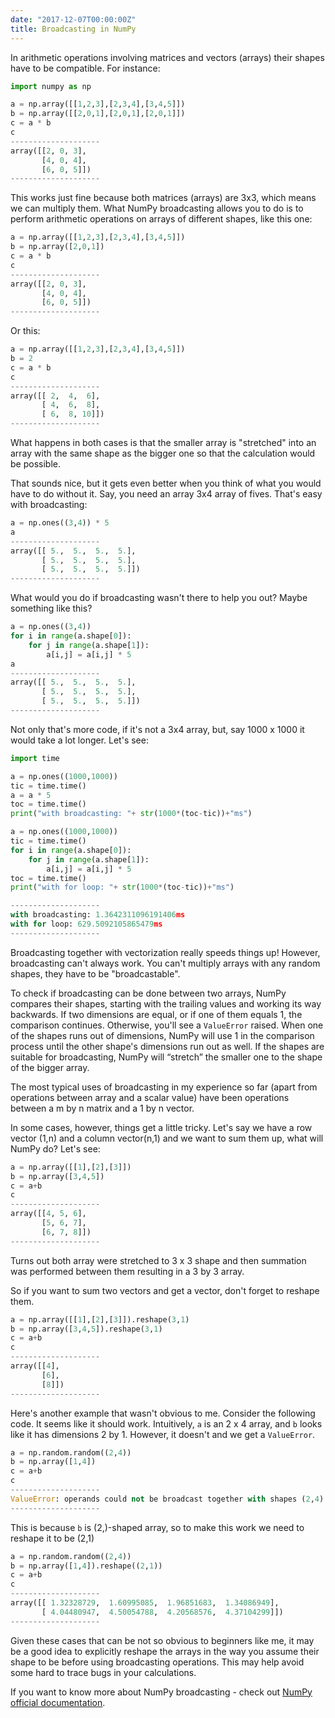 ```yaml
---
date: "2017-12-07T00:00:00Z"
title: Broadcasting in NumPy
---
```


In arithmetic operations involving matrices and vectors (arrays) their shapes have to be compatible. For instance:

```python
import numpy as np

a = np.array([[1,2,3],[2,3,4],[3,4,5]])
b = np.array([[2,0,1],[2,0,1],[2,0,1]])
c = a * b
c
--------------------
array([[2, 0, 3],
       [4, 0, 4],
       [6, 0, 5]])
--------------------
```

This works just fine because both matrices (arrays) are 3x3, which means we can multiply them.
What NumPy broadcasting allows you to do is to perform arithmetic operations on arrays of different shapes, like this one:

```python
a = np.array([[1,2,3],[2,3,4],[3,4,5]])
b = np.array([2,0,1])
c = a * b
c
--------------------
array([[2, 0, 3],
       [4, 0, 4],
       [6, 0, 5]])
--------------------
```

Or this:

```python
a = np.array([[1,2,3],[2,3,4],[3,4,5]])
b = 2
c = a * b
c
--------------------
array([[ 2,  4,  6],
       [ 4,  6,  8],
       [ 6,  8, 10]])
--------------------
```

What happens in both cases is that the smaller array is "stretched" into an array with the same shape as the bigger one so that the calculation would be possible.

That sounds nice, but it gets even better when you think of what you would have to do without it.
Say, you need an array 3x4 array of fives. That's easy with broadcasting:

```python
a = np.ones((3,4)) * 5
a
--------------------
array([[ 5.,  5.,  5.,  5.],
       [ 5.,  5.,  5.,  5.],
       [ 5.,  5.,  5.,  5.]])
--------------------
```

What would you do if broadcasting wasn't there to help you out? Maybe something like this?

```python
a = np.ones((3,4))
for i in range(a.shape[0]):
    for j in range(a.shape[1]):
        a[i,j] = a[i,j] * 5
a
--------------------
array([[ 5.,  5.,  5.,  5.],
       [ 5.,  5.,  5.,  5.],
       [ 5.,  5.,  5.,  5.]])
--------------------
```

Not only that's more code, if it's not a 3x4 array, but, say 1000 x 1000 it would take a lot longer. Let's see:

```python
import time

a = np.ones((1000,1000))
tic = time.time()
a = a * 5
toc = time.time()
print("with broadcasting: "+ str(1000*(toc-tic))+"ms")

a = np.ones((1000,1000))
tic = time.time()
for i in range(a.shape[0]):
    for j in range(a.shape[1]):
        a[i,j] = a[i,j] * 5
toc = time.time()
print("with for loop: "+ str(1000*(toc-tic))+"ms")

--------------------
with broadcasting: 1.3642311096191406ms
with for loop: 629.5092105865479ms
--------------------
```

Broadcasting together with vectorization really speeds things up!
However, broadcasting can't always work. You can't multiply arrays with any random shapes, they have to be "broadcastable".

To check if broadcasting can be done between two arrays, NumPy compares their shapes, starting with the trailing values and working its way backwards.
If two dimensions are equal, or if one of them equals 1, the comparison continues. Otherwise, you'll see a `ValueError` raised. When one of the shapes runs out of dimensions, NumPy will use 1 in the comparison process until the other shape's dimensions run out as well. If the shapes are suitable for broadcasting, NumPy will “stretch” the smaller one to the shape of the bigger array.

The most typical uses of broadcasting in my experience so far (apart from operations between array and a scalar value) have been operations between a m by n matrix and a 1 by n vector.

In some cases, however, things get a little tricky.
Let's say we have a row vector (1,n) and a column vector(n,1) and we want to sum them up, what will NumPy do? Let's see:

```python
a = np.array([[1],[2],[3]])
b = np.array([3,4,5])
c = a+b
c
--------------------
array([[4, 5, 6],
       [5, 6, 7],
       [6, 7, 8]])
--------------------
```

Turns out both array were stretched to 3 x 3 shape and then summation was performed between them resulting in a 3 by 3 array.

So if you want to sum two vectors and get a vector, don't forget to reshape them.

```python
a = np.array([[1],[2],[3]]).reshape(3,1)
b = np.array([3,4,5]).reshape(3,1)
c = a+b
c
--------------------
array([[4],
       [6],
       [8]])
--------------------
```

Here's another example that wasn't obvious to me.
Consider the following code. It seems like it should work. Intuitively, `a` is an 2 x 4 array, and `b` looks like it has dimensions 2 by 1. However, it doesn't and we get a `ValueError`.

```python
a = np.random.random((2,4))
b = np.array([1,4])
c = a+b
c
--------------------
ValueError: operands could not be broadcast together with shapes (2,4) (2,)
--------------------
```

This is because `b` is (2,)-shaped array, so to make this work we need to reshape it to be (2,1)

```python
a = np.random.random((2,4))
b = np.array([1,4]).reshape((2,1))
c = a+b
c
--------------------
array([[ 1.32328729,  1.60995085,  1.96851683,  1.34086949],
       [ 4.04480947,  4.50054788,  4.20568576,  4.37104299]])
--------------------
```

Given these cases that can be not so obvious to beginners like me, it may be a good idea to explicitly reshape the arrays in the way you assume their shape to be before using broadcasting operations.
This may help avoid some hard to trace bugs in your calculations.

If you want to know more about NumPy broadcasting - check out [NumPy official documentation](https://docs.scipy.org/doc/numpy/user/basics.broadcasting.html).







